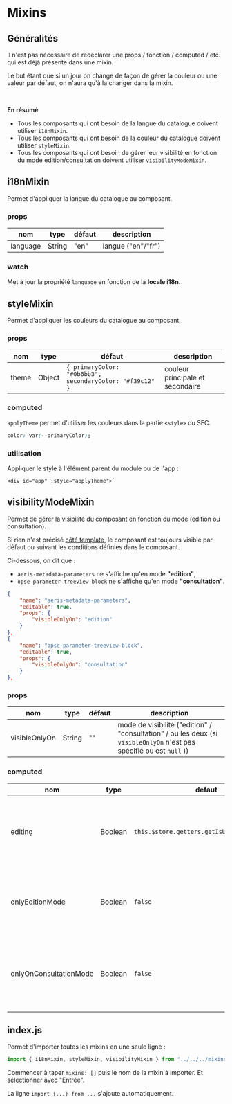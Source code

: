# Mixins

## Généralités

Il n'est pas nécessaire de redéclarer une props / fonction / computed / etc. qui est déjà présente dans une mixin.

Le but étant que si un jour on change de façon de gérer la couleur ou une valeur par défaut, on n'aura qu'à la changer dans la mixin.

<br/>

**<Badge text="important" type="warning"/>**

**En résumé**

- Tous les composants qui ont besoin de la langue du catalogue doivent utiliser `i18nMixin`.
- Tous les composants qui ont besoin de la couleur du catalogue doivent utiliser `styleMixin`.
- Tous les composants qui ont besoin de gérer leur visibilité en fonction du mode edition/consultation doivent utiliser `visibilityModeMixin`.

## i18nMixin

Permet d'appliquer la langue du catalogue au composant.

### props

| nom      | type   | défaut | description        |
| -------- | ------ | ------ | ------------------ |
| language | String | "en"   | langue ("en"/"fr") |

### watch

Met à jour la propriété `language` en fonction de la **locale i18n**.

## styleMixin

Permet d'appliquer les couleurs du catalogue au composant.

### props

| nom   | type   | défaut                                                   | description                      |
| ----- | ------ | -------------------------------------------------------- | -------------------------------- |
| theme | Object | `{ primaryColor: "#0b6bb3", secondaryColor: "#f39c12" }` | couleur principale et secondaire |

### computed

`applyTheme` permet d'utiliser les couleurs dans la partie `<style>` du SFC.

```css
color: var(--primaryColor);
```

### utilisation

Appliquer le style à l'élément parent du module ou de l'app :

```vue
<div id="app" :style="applyTheme">` 
```

## visibilityModeMixin

Permet de gérer la visibilité du composant en fonction du mode (edition ou consultation).

Si rien n'est précisé [côté template](https://services.sedoo.fr/metadatatemplate/swagger-ui.html), le composant est toujours visible par défaut ou suivant les conditions définies dans le composant.

Ci-dessous, on dit que :

- `aeris-metadata-parameters` ne s'affiche qu'en mode **"edition"**,
- `opse-parameter-treeview-block` ne s'affiche qu'en mode **"consultation"**.

```json
{
    "name": "aeris-metadata-parameters",
    "editable": true,
    "props": {
        "visibleOnlyOn": "edition"
    }
},
{
    "name": "opse-parameter-treeview-block",
    "editable": true,
    "props": {
        "visibleOnlyOn": "consultation"
    }
},
```

### props

| nom           | type   | défaut | description                                                                                                          |
| ------------- | ------ | ------ | -------------------------------------------------------------------------------------------------------------------- |
| visibleOnlyOn | String | ""     | mode de visibilité ("edition" / "consultation" / ou les deux (si `visibleOnlyOn` n'est pas spécifié ou est `null` )) |

### computed

| nom                    | type    | défaut                                      | description                                                                                                      |
| ---------------------- | ------- | ------------------------------------------- | ---------------------------------------------------------------------------------------------------------------- |
| editing                | Boolean | `this.$store.getters.getIsUserEditingSheet` | Récupéré depuis le store du catalogue. Vaut `true` si on est en édition et `false` si on est en consultation.    |
| onlyEditionMode        | Boolean | `false`                                     | `true` si la propriété `visibleOnlyOn: "edition"` est présente dans le template et si `editing` est `true`       |
| onlyOnConsultationMode | Boolean | `false`                                     | `true` si la propriété `visibleOnlyOn: "consultation"` est présente dans le template et si `editing` est `false` |

## index.js

Permet d'importer toutes les mixins en une seule ligne :

```js
import { i18nMixin, styleMixin, visibilityMixin } from "../../../mixins";
```

**<Badge text="Raccourci dans Codium" type="success"/>**

Commencer à taper `mixins: []` puis le nom de la mixin à importer. Et sélectionner avec "Entrée".

La ligne `import {...} from ...` s'ajoute automatiquement.
